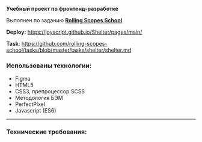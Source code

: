 **Учебный проект по фронтенд-разработке**

Выполнен по заданию [**Rolling Scopes School**](https://rs.school/)

**Deploy:** https://joyscript.github.io/Shelter/pages/main/

**Task**: https://github.com/rolling-scopes-school/tasks/blob/master/tasks/shelter/shelter.md

### Использованы технологии:

- Figma
- HTML5
- CSS3, препроцессор SCSS
- Методология БЭМ
- PerfectPixel
- Javascript (ES6)

---

### Технические требования:
